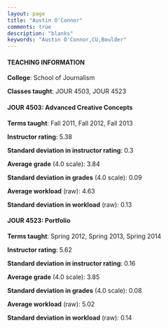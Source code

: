 ```yaml
---
layout: page
title: "Austin O'Connor" 
comments: true
description: "blanks"
keywords: "Austin O'Connor,CU,Boulder"
---
```

<head>
<script src="https://ajax.googleapis.com/ajax/libs/jquery/2.1.3/jquery.min.js"></script>
<script src="https://dl.dropboxusercontent.com/s/pc42nxpaw1ea4o9/highcharts.js?dl=0"></script>
<!-- <script src="../assets/js/highcharts.js"></script> -->
<style type="text/css">@font-face {
	font-family: "Bebas Neue";
	src: url(https://www.filehosting.org/file/details/544349/BebasNeue Regular.otf) format("opentype");
	}
	h1.Bebas { 
		font-family: "Bebas Neue", Verdana, Tahoma;
	}
</style>
</head>
	   
#### TEACHING INFORMATION

**College**: School of Journalism

**Classes taught**: JOUR 4503, JOUR 4523

#### JOUR 4503: Advanced Creative Concepts

**Terms taught**: Fall 2011, Fall 2012, Fall 2013

**Instructor rating**: 5.38

**Standard deviation in instructor rating**: 0.3

**Average grade** (4.0 scale): 3.84

**Standard deviation in grades** (4.0 scale): 0.09

**Average workload** (raw): 4.63

**Standard deviation in workload** (raw): 0.13

#### JOUR 4523: Portfolio

**Terms taught**: Spring 2012, Spring 2013, Spring 2014

**Instructor rating**: 5.62

**Standard deviation in instructor rating**: 0.16

**Average grade** (4.0 scale): 3.85

**Standard deviation in grades** (4.0 scale): 0.08

**Average workload** (raw): 5.02

**Standard deviation in workload** (raw): 0.14

